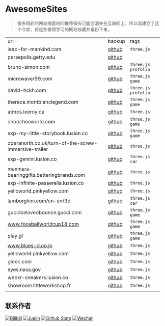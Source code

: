 # AwesomeSites

> 很多精彩的网站随着时间推移很有可能会消失在互联网上，所以我建立了这个仓库，将这些值得学习的网站收藏并备份下来。

||||
|-|-|-|
|url|backup|tags|
|leap-for-mankind.com|[github](https://github.com/ezshine/AwesomeSite-leap-for-mankind.com)|`three.js`|
|persepolis.getty.edu|[github](https://github.com/ezshine/AwesomeSite-persepolis.getty.edu)||
|bruno-simon.com|[github](https://github.com/ezshine/AwesomeSites-Pack01)|`three.js` `profolio`|
|microwaver59.com|[github](https://github.com/ezshine/AwesomeSites-Pack01)|`three.js` `game`|
|david-hckh.com|[github](https://github.com/ezshine/AwesomeSites-Pack01)|`three.js` `profolio`|
|therace.montblanclegend.com|[github](https://github.com/ezshine/AwesomeSites-Pack01)|`three.js` `game`|
|atmos.leeroy.ca|[github](https://github.com/ezshine/AwesomeSites-Pack01)|`three.js`|
|choochooworld.com|[github](https://github.com/ezshine/AwesomeSites-Pack01)|`three.js` `game`|
|exp-my-little-storybook.lusion.co|[github](https://github.com/ezshine/AwesomeSites-Pack01)|`three.js` `game`|
|operanorth.co.uk/turn-of-the-screw-immersive-trailer|[github](https://github.com/ezshine/AwesomeSites-Pack01)|`three.js`|
|exp-gemini.lusion.co|[github](https://github.com/ezshine/AwesomeSites-Pack01)|`three.js` `car`|
|maxmara-bearinggifts.betteringbrands.com|[github](https://github.com/ezshine/AwesomeSites-Pack01)|`three.js`|
|exp-infinite-passerella.lusion.co|[github](https://github.com/ezshine/AwesomeSites-Pack01)|`three.js`|
|yelloworld.pinkyellow.com|[github](https://github.com/ezshine/AwesomeSites-Pack01)|`three.js`|
|lamborghini.com/cn-en/3d|[github](https://github.com/ezshine/AwesomeSites-Pack01)|`three.js` `car`|
|guccibelovedbounce.gucci.com|[github](https://github.com/ezshine/AwesomeSites-Pack01)|`three.js` `game`|
|www.foosballworldcup18.com|[github](https://github.com/ezshine/AwesomeSites-Pack01)|`three.js` `game`|
|play.gl|[github](https://github.com/ezshine/AwesomeSites-Pack01)|`three.js` `game`|
|www.blues-d.co.jp|[github](https://github.com/ezshine/AwesomeSites-Pack01)|`three.js`|
|yelloworld.pinkyellow.com|[github](https://github.com/ezshine/AwesomeSites-Pack01)|`three.js`|
|gleec.com|[github](https://github.com/ezshine/AwesomeSites-Pack01)|`three.js`|
|eyes.nasa.gov|[github](https://github.com/ezshine/AwesomeSites-Pack01)|`three.js`|
|webxr-sneakers.lusion.co|[github](https://github.com/ezshine/AwesomeSites-Pack01)|`three.js`|
|showroom.littleworkshop.fr|[github](https://github.com/ezshine/AwesomeSites-Pack01)|`three.js`|
||||


## 联系作者

<p>

[![Bilibili](https://img.shields.io/badge/dynamic/json?labelColor=FE7398&logo=bilibili&logoColor=white&label=bilibili%20fans&color=00aeec&query=%24.data.totalSubs&url=https%3A%2F%2Fapi.spencerwoo.com%2Fsubstats%2F%3Fsource%3Dbilibili%26queryKey%3D422646817)](https://space.bilibili.com/422646817)
[![Juejin](https://img.shields.io/badge/juejin-%E5%A4%A7%E5%B8%85%E8%80%81%E7%8C%BF-1e80ff?logo=bytedance)](https://juejin.cn/user/4010632618185038)
[![Github Stars](https://img.shields.io/github/stars/ezshine?color=faf408&label=github%20stars&logo=github)](https://github.com/ezshine)
[![Wechat](https://img.shields.io/badge/-%E5%A4%A7%E5%B8%85%E8%80%81%E7%8C%BF-07c160?logo=wechat&logoColor=white&label=公众号)](https://open.weixin.qq.com/qr/code?username=ezfullstack)
  
</p>
